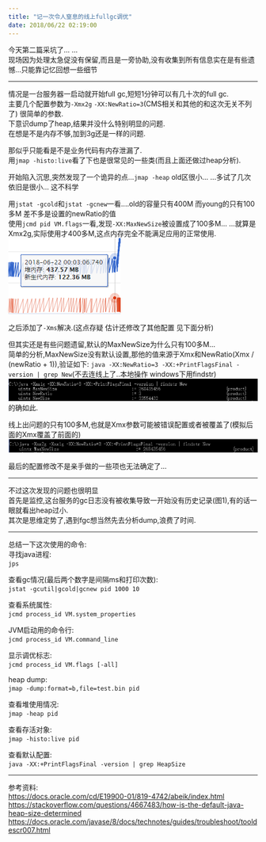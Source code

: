 ```yaml
---
title: "记一次令人窒息的线上fullgc调优"
date: 2018/06/22 02:19:00
---
```

今天第二篇采坑了... ...  
现场因为处理太急促没有保留,而且是一旁协助,没有收集到所有信息实在是有些遗憾...只能靠记忆回想一些细节  

---

情况是一台服务器一启动就开始full gc,短短1分钟可以有几十次的full gc.  
主要几个配置参数为`-Xmx2g` `-XX:NewRatio=3`(CMS相关和其他的和这次无关不列了) 很简单的参数.  
下意识dump了heap,结果并没什么特别明显的问题.  
在想是不是内存不够,加到3g还是一样的问题.  

那似乎只能看是不是业务代码有内存泄漏了.  
用`jmap -histo:live`看了下也是很常见的一些类(而且上面还做过heap分析).  

开始陷入沉思,突然发现了一个诡异的点...`jmap -heap` old区很小... ...多试了几次依旧是很小...
这不科学 

用`jstat -gcold`和`jstat -gcnew`一看....old的容量只有400M 而young的只有100多M 差不多是设置的newRatio的值  
使用`jcmd pid VM.flags`一看,发现`-XX:MaxNewSize`被设置成了100多M... ...就算是Xmx2g,实际使用才400多M,这点内存完全不能满足应用的正常使用.  
![](/images/1244488-20180622013849504-1123204511.png)

之后添加了`-Xms`解决.(这点存疑 估计还修改了其他配置 见下面分析)  

但其实还是有些问题遗留,默认的MaxNewSize为什么只有100多M...  
简单的分析,MaxNewSize没有默认设置,那他的值来源于Xmx和NewRatio(Xmx / (newRatio + 1)),验证如下:
`java -XX:NewRatio=3 -XX:+PrintFlagsFinal -version | grep New`(不去连线上了..本地操作 windows下用findstr)      
![](/images/1244488-20180622020301776-186647314.png)  
的确如此.  

线上出问题的只有100多M,也就是Xmx参数可能被错误配置或者被覆盖了(模拟后面的Xmx覆盖了前面的)  
![](/images/1244488-20180622020355675-166184672.png)  

最后的配置修改不是亲手做的一些项也无法确定了...  
  
---

不过这次发现的问题也很明显  
首先是监控,这台服务的gc日志没有被收集导致一开始没有历史记录(图1),有的话一眼就看出heap过小.  
其次是思维定势了,遇到fgc想当然先去分析dump,浪费了时间.  
  
---  

总结一下这次使用的命令:  
寻找java进程:  
`jps`  

查看gc情况(最后两个数字是间隔ms和打印次数):  
`jstat -gcutil|gcold|gcnew pid 1000 10`   


查看系统属性:  
`jcmd process_id VM.system_properties`  

JVM启动用的命令行:  
`jcmd process_id VM.command_line`  

显示调优标志:  
`jcmd process_id VM.flags [-all]`

heap dump:  
`jmap -dump:format=b,file=test.bin pid`  

查看堆使用情况:  
`jmap -heap pid`  

查看存活对象:  
`jmap -histo:live pid`  

查看默认配置:  
`java -XX:+PrintFlagsFinal -version | grep HeapSize`  

---  

参考资料:  
https://docs.oracle.com/cd/E19900-01/819-4742/abeik/index.html  
https://stackoverflow.com/questions/4667483/how-is-the-default-java-heap-size-determined  
https://docs.oracle.com/javase/8/docs/technotes/guides/troubleshoot/tooldescr007.html
